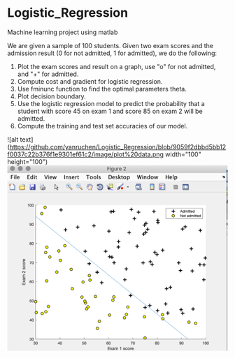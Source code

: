 # Logistic_Regression

Machine learning project using matlab

We are given a sample of 100 students. Given two exam scores and the admission result (0 for not admitted, 1 for admitted), we do the following:
1. Plot the exam scores and result on a graph, use "o" for not admitted, and "+" for admitted.
2. Compute cost and gradient for logistic regression.
3. Use fminunc function to find the optimal parameters theta.
4. Plot decision boundary.
5. Use the logistic regression model to predict the probability that a student with score 45 on exam 1 and score 85 on exam 2 will be admitted.
6. Compute the training and test set accuracies of our model.

![alt text](https://github.com/yanruchen/Logistic_Regression/blob/9059f2dbbd5bb12f0037c22b376f1e9301ef61c2/image/plot%20data.png width="100" height="100")
![alt text](https://github.com/yanruchen/Logistic_Regression/blob/9059f2dbbd5bb12f0037c22b376f1e9301ef61c2/image/decison%20boundary.png)




